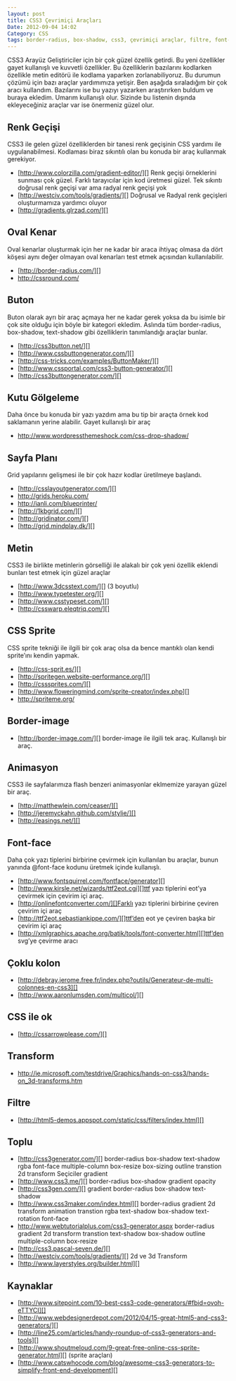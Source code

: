 ```yaml
---
layout: post
title: CSS3 Çevrimiçi Araçları
Date: 2012-09-04 14:02
Category: CSS
tags: border-radius, box-shadow, css3, çevrimiçi araçlar, filtre, font-face, text-shadow, transform
---
```


CSS3 Arayüz Geliştiriciler için bir çok güzel özellik getirdi. Bu yeni
özellikler gayet kullanışlı ve kuvvetli özellikler. Bu özelliklerin
bazılarını kodlarken özellikle metin editörü ile kodlama yaparken
zorlanabiliyoruz. Bu durumun çözümü için bazı araçlar yardımımıza
yetişir. Ben aşağıda sıraladığım bir çok aracı kullandım. Bazılarını ise
bu yazıyı yazarken araştırırken buldum ve buraya ekledim. Umarım
kullanışlı olur. Sizinde bu listenin dışında ekleyeceğiniz araçlar var
ise önermeniz güzel olur.

Renk Geçişi
-----------

CSS3 ile gelen güzel özelliklerden bir tanesi renk geçişinin CSS yardımı
ile uygulanabilmesi. Kodlaması biraz sıkıntılı olan bu konuda bir araç
kullanmak gerekiyor.

-   [http://www.colorzilla.com/gradient-editor/][]
    Renk geçişi örneklerini sunması çok güzel.
    Farklı tarayıcılar için kod üretmesi güzel.
    Tek sıkıntı doğrusal renk geçişi var ama radyal renk geçişi yok
-   [http://westciv.com/tools/gradients/][]
    Doğrusal ve Radyal renk geçişleri oluşturmamıza yardımcı oluyor
-   [http://gradients.glrzad.com/][]

Oval Kenar
----------

Oval kenarlar oluşturmak için her ne kadar bir araca ihtiyaç olmasa da
dört köşesi aynı değer olmayan oval kenarları test etmek açısından
kullanılabilir.

-   [http://border-radius.com/][]
-   http://cssround.com/

Buton
-----

Buton olarak ayrı bir araç açmaya her ne kadar gerek yoksa da bu isimle
bir çok site olduğu için böyle bir kategori ekledim. Aslında tüm
border-radius, box-shadow, text-shadow gibi özelliklerin tanımlandığı
araçlar bunlar.

-   [http://css3button.net/][]
-   [http://www.cssbuttongenerator.com/][]
-   [http://css-tricks.com/examples/ButtonMaker/][]
-   [http://www.cssportal.com/css3-button-generator/][]
-   [http://css3buttongenerator.com/][]

Kutu Gölgeleme
--------------

Daha önce bu konuda bir yazı yazdım ama bu tip bir araçta örnek kod
saklamanın yerine alabilir. Gayet kullanışlı bir araç

-   http://www.wordpressthemeshock.com/css-drop-shadow/

Sayfa Planı
-----------

Grid yapılarını gelişmesi ile bir çok hazır kodlar üretilmeye başlandı.

-   [http://csslayoutgenerator.com/][]
-   http://grids.heroku.com/
-   http://ianli.com/blueprinter/
-   [http://1kbgrid.com/][]
-   [http://gridinator.com/][]
-   [http://grid.mindplay.dk/][]

Metin
-----

CSS3 ile birlikte metinlerin görselliği ile alakalı bir çok yeni özellik
eklendi bunları test etmek için güzel araçlar

-   [http://www.3dcsstext.com/][] (3 boyutlu)
-   [http://www.typetester.org/][]
-   [http://www.csstypeset.com/][]
-   [http://csswarp.eleqtriq.com/][]

CSS Sprite
----------

CSS sprite tekniği ile ilgili bir çok araç olsa da bence mantıklı olan
kendi sprite’ını kendin yapmak.

-   [http://css-sprit.es/][]
-   [http://spritegen.website-performance.org/][]
-   [http://csssprites.com/][]
-   [http://www.floweringmind.com/sprite-creator/index.php][]
-   http://spriteme.org/

Border-image
------------

-   [http://border-image.com/][]
    border-image ile ilgili tek araç. Kullanışlı bir araç.

Animasyon
---------

CSS3 ile sayfalarımıza flash benzeri animasyonlar eklmemize yarayan
güzel bir araç.

-   [http://matthewlein.com/ceaser/][]
-   [http://jeremyckahn.github.com/stylie/][]
-   [http://easings.net/][]

Font-face
---------

Daha çok yazı tiplerini birbirine çevirmek için kullanılan bu araçlar,
bunun yanında @font-face kodunu üretmek içinde kullanışlı.

-   [http://www.fontsquirrel.com/fontface/generator][]
-   [http://www.kirsle.net/wizards/ttf2eot.cgi][]ttf yazı tiplerini
    eot’ya çevirmek için çevirim içi araç.
-   [http://onlinefontconverter.com/][]Farklı yazı tiplerini birbirine
    çeviren çevirim içi araç
-   [http://ttf2eot.sebastiankippe.com/][]ttf’den eot ye çeviren başka
    bir çevirim içi araç
-   [http://xmlgraphics.apache.org/batik/tools/font-converter.html][]ttf’den
    svg’ye çevirme aracı

Çoklu kolon
-----------

-   [http://debray.jerome.free.fr/index.php?outils/Generateur-de-multi-colonnes-en-css3][]
-   [http://www.aaronlumsden.com/multicol/][]

CSS ile ok
----------

-   [http://cssarrowplease.com/][]

Transform
---------

-   http://ie.microsoft.com/testdrive/Graphics/hands-on-css3/hands-on_3d-transforms.htm

Filtre
------

-   [http://html5-demos.appspot.com/static/css/filters/index.html][]

Toplu
-----

-   [http://css3generator.com/][]
    border-radius
    box-shadow
    text-shadow
    rgba
    font-face
    multiple-column
    box-resize
    box-sizing
    outline
    transtion
    2d transform
    Seçiciler
    gradient
-   [http://www.css3.me/][]
    border-radius
    box-shadow
    gradient
    opacity
-   [http://css3gen.com/][]
    gradient
    border-radius
    box-shadow
    text-shadow
-   [http://www.css3maker.com/index.html][]
    border-radius
    gradient
    2d transform
    animation
    transtion
    rgba
    text-shadow
    box-shadow
    text-rotation
    font-face
-   http://www.webtutorialplus.com/css3-generator.aspx
    border-radius
    gradient
    2d transform
    transtion
    text-shadow
    box-shadow
    outline
    multiple-column
    box-resize
-   [http://css3.pascal-seven.de/][]
-   [http://westciv.com/tools/gradients/][]
    2d ve 3d Transform
-   [http://www.layerstyles.org/builder.html][]

## Kaynaklar

-   [http://www.sitepoint.com/10-best-css3-code-generators/#fbid=ovoh-eTTYCI][]
-   [http://www.webdesignerdepot.com/2012/04/15-great-html5-and-css3-generators/][]
-   [http://line25.com/articles/handy-roundup-of-css3-generators-and-tools][]
-   [http://www.shoutmeloud.com/9-great-free-online-css-sprite-generator.html][] (sprite araçları)
-   [http://www.catswhocode.com/blog/awesome-css3-generators-to-simplify-front-end-development][]


  [http://www.colorzilla.com/gradient-editor/]: http://www.colorzilla.com/gradient-editor/
  [http://westciv.com/tools/gradients/]: http://westciv.com/tools/gradients/
  [http://gradients.glrzad.com/]: http://gradients.glrzad.com/
  [http://border-radius.com/]: http://border-radius.com/
  [http://css3button.net/]: http://css3button.net/
  [http://www.cssbuttongenerator.com/]: http://www.cssbuttongenerator.com/
  [http://css-tricks.com/examples/ButtonMaker/]: http://css-tricks.com/examples/ButtonMaker/
  [http://www.cssportal.com/css3-button-generator/]: http://www.cssportal.com/css3-button-generator/
  [http://css3buttongenerator.com/]: http://css3buttongenerator.com/
  [http://csslayoutgenerator.com/]: http://csslayoutgenerator.com/
  [http://1kbgrid.com/]: http://1kbgrid.com/
  [http://gridinator.com/]: http://gridinator.com/
  [http://grid.mindplay.dk/]: http://grid.mindplay.dk/
  [http://www.3dcsstext.com/]: http://www.3dcsstext.com/
  [http://www.typetester.org/]: http://www.typetester.org/
  [http://www.csstypeset.com/]: http://www.csstypeset.com/
  [http://csswarp.eleqtriq.com/]: http://csswarp.eleqtriq.com/
  [http://css-sprit.es/]: http://css-sprit.es/
  [http://spritegen.website-performance.org/]: http://spritegen.website-performance.org/
  [http://csssprites.com/]: http://csssprites.com/
  [http://www.floweringmind.com/sprite-creator/index.php]: http://www.floweringmind.com/sprite-creator/index.php
  [http://border-image.com/]: http://border-image.com/
  [http://matthewlein.com/ceaser/]: http://matthewlein.com/ceaser/
  [http://jeremyckahn.github.com/stylie/]: http://jeremyckahn.github.com/stylie/
  [http://easings.net/]: http://easings.net/
  [http://www.fontsquirrel.com/fontface/generator]: http://www.fontsquirrel.com/fontface/generator
  [http://www.kirsle.net/wizards/ttf2eot.cgi]: http://www.kirsle.net/wizards/ttf2eot.cgi
  [http://onlinefontconverter.com/]: http://onlinefontconverter.com/
  [http://ttf2eot.sebastiankippe.com/]: http://ttf2eot.sebastiankippe.com/
  [http://xmlgraphics.apache.org/batik/tools/font-converter.html]: http://xmlgraphics.apache.org/batik/tools/font-converter.html
  [http://debray.jerome.free.fr/index.php?outils/Generateur-de-multi-colonnes-en-css3]: http://debray.jerome.free.fr/index.php?outils/Generateur-de-multi-colonnes-en-css3
  [http://www.aaronlumsden.com/multicol/]: http://www.aaronlumsden.com/multicol/
  [http://cssarrowplease.com/]: http://cssarrowplease.com/
  [http://html5-demos.appspot.com/static/css/filters/index.html]: http://html5-demos.appspot.com/static/css/filters/index.html
  [http://css3generator.com/]: http://css3generator.com/
  [http://www.css3.me/]: http://www.css3.me/
  [http://css3gen.com/]: http://css3gen.com/
  [http://www.css3maker.com/index.html]: http://www.css3maker.com/index.html
  [http://css3.pascal-seven.de/]: http://css3.pascal-seven.de/
  [http://www.layerstyles.org/builder.html]: http://www.layerstyles.org/builder.html
  [http://www.sitepoint.com/10-best-css3-code-generators/#fbid=ovoh-eTTYCI]: http://www.sitepoint.com/10-best-css3-code-generators/#fbid=ovoh-eTTYCI
  [http://www.webdesignerdepot.com/2012/04/15-great-html5-and-css3-generators/]: http://www.webdesignerdepot.com/2012/04/15-great-html5-and-css3-generators/
  [http://line25.com/articles/handy-roundup-of-css3-generators-and-tools]: http://line25.com/articles/handy-roundup-of-css3-generators-and-tools
  [http://www.shoutmeloud.com/9-great-free-online-css-sprite-generator.html]: http://www.shoutmeloud.com/9-great-free-online-css-sprite-generator.html
  [http://www.catswhocode.com/blog/awesome-css3-generators-to-simplify-front-end-development]: http://www.catswhocode.com/blog/awesome-css3-generators-to-simplify-front-end-development
